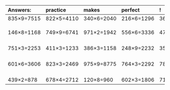 | Answers: | practice | makes | perfect | ! |
| :--- | :--- | :--- | :--- | :--- |
| 835×9=7515 | 822×5=4110 | 340×6=2040 | 216×6=1296 | 369×6=2214 | 
|   |   |   |   |   | 
|   |   |   |   |   | 
|   |   |   |   |   | 
| 146×8=1168 | 749×9=6741 | 971×2=1942 | 556×6=3336 | 474×6=2844 | 
|   |   |   |   |   | 
|   |   |   |   |   | 
|   |   |   |   |   | 
|   |   |   |   |   | 
| 751×3=2253 | 411×3=1233 | 386×3=1158 | 248×9=2232 | 357×6=2142 | 
|   |   |   |   |   | 
|   |   |   |   |   | 
|   |   |   |   |   | 
|   |   |   |   |   | 
| 601×6=3606 | 823×3=2469 | 975×9=8775 | 764×3=2292 | 781×3=2343 | 
|   |   |   |   |   | 
|   |   |   |   |   | 
|   |   |   |   |   | 
|   |   |   |   |   | 
| 439×2=878 | 678×4=2712 | 120×8=960 | 602×3=1806 | 713×6=4278 | 
